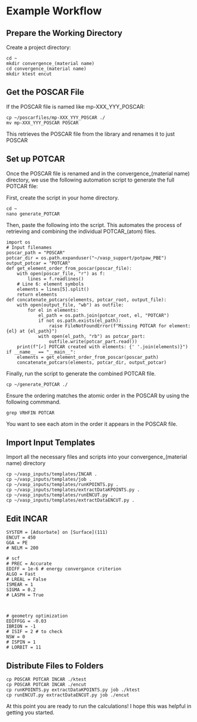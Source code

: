 # Example Workflow

## Prepare the Working Directory

Create a project directory:
```
cd ~
mkdir convergence_(material name)
cd convergence_(material name)
mkdir ktest encut
```

## Get the POSCAR File

If the POSCAR file is named like mp-XXX_YYY_POSCAR:
```
cp ~/poscarfiles/mp-XXX_YYY_POSCAR ./
mv mp-XXX_YYY_POSCAR POSCAR
```
This retrieves the POSCAR file from the library and renames it to just POSCAR


## Set up POTCAR

Once the POSCAR file is renamed and in the convergence_(material name) directory, we use the following automation script to generate the full POTCAR file:

First, create the script in your home directory. 
```
cd ~
nano generate_POTCAR
```
Then, paste the following into the script. This automates the process of retrieving and combining the individual POTCAR_(atom) files. 

```
import os
# Input filenames
poscar_path = "POSCAR"
potcar_dir = os.path.expanduser("~/vasp_support/potpaw_PBE")
output_potcar = "POTCAR"
def get_element_order_from_poscar(poscar_file):
    with open(poscar_file, "r") as f:
        lines = f.readlines()
    # Line 6: element symbols
    elements = lines[5].split()
    return elements
def concatenate_potcars(elements, potcar_root, output_file):
    with open(output_file, "wb") as outfile:
        for el in elements:
            el_path = os.path.join(potcar_root, el, "POTCAR")
            if not os.path.exists(el_path):
                raise FileNotFoundError(f"Missing POTCAR for element: {el} at {el_path}")
            with open(el_path, "rb") as potcar_part:
                outfile.write(potcar_part.read())
    print(f"[✓] POTCAR created with elements: {' '.join(elements)}")
if __name__ == "__main__":
    elements = get_element_order_from_poscar(poscar_path)
    concatenate_potcars(elements, potcar_dir, output_potcar)
```

Finally, run the script to generate the combined POTCAR file.
```
cp ~/generate_POTCAR ./
```

Ensure the ordering matches the atomic order in the POSCAR by using the following commmand.

```
grep VRHFIN POTCAR
```
You want to see each atom in the order it appears in the POSCAR file. 


## Import Input Templates

Import all the necessary files and scripts into your convergence_(material name) directory

```
cp ~/vasp_inputs/templates/INCAR .
cp ~/vasp_inputs/templates/job .
cp ~/vasp_inputs/templates/runKPOINTS.py .
cp ~/vasp_inputs/templates/extractDataKPOINTS.py .
cp ~/vasp_inputs/templates/runENCUT.py .
cp ~/vasp_inputs/templates/extractDataENCUT.py .
```

## Edit INCAR

``` 
SYSTEM = [Adsorbate] on [Surface](111)
ENCUT = 450
GGA = PE
# NELM = 200

# scf
# PREC = Accurate
EDIFF = 1e-6 # energy convergance criterion
ALGO = Fast
# LREAL = False
ISMEAR = 1
SIGMA = 0.2
# LASPH = True



# geometry optimization
EDIFFGG = -0.03
IBRION = -1
# ISIF = 2 # to check
NSW = 0
# ISPIN = 1
# LORBIT = 11
```

## Distribute Files to Folders

```
cp POSCAR POTCAR INCAR ./ktest
cp POSCAR POTCAR INCAR ./encut
cp runKPOINTS.py extractDataKPOINTS.py job ./ktest
cp runENCUT.py extractDataENCUT.py job ./encut
```

At this point you are ready to run the calculations! I hope this was helpful in getting you started.

